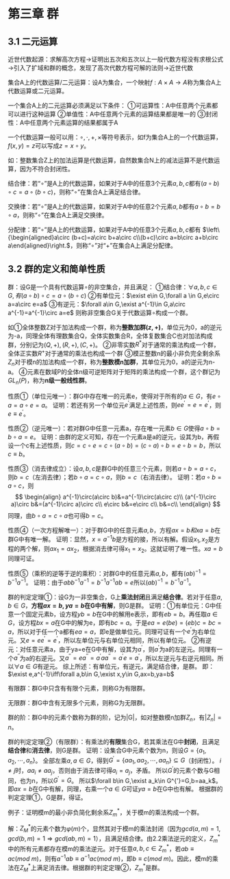 # 第三章 群

## 3.1 二元运算

近世代数起源：求解高次方程→证明出五次和五次以上一般代数方程没有求根公式→引入了扩域和群的概念，发现了高次代数方程可解的法则→近世代数

集合A上的代数运算/二元运算：设A为集合，一个映射$f:A\times A\rightarrow A$称为集合A上代数运算或二元运算。

一个集合A上的二元运算必须满足以下条件：
①可运算性：A中任意两个元素都可以进行这种运算
②单值性：A中任意两个元素的运算结果都是唯一的
③封闭性：A中任意两个元素运算的结果都属于A

一个代数运算一般可以用：$\circ,\cdot,+,\times$等符号表示，如f为集合A上的一个代数运算，$f(x,y)=z$可以写成$z=x\circ y$。

如：整数集合Z上的加法运算是代数运算，自然数集合N上的减法运算不是代数运算，因为不符合封闭性。

结合律：若“$\circ$”是A上的代数运算，如果对于A中的任意3个元素$a,b,c$都有$(a\circ b)\circ c=a\circ(b\circ c)$，则称“$\circ$”在集合A上满足结合律。

交换律：若“$\circ$”是A上的代数运算，如果对于A中的任意2个元素$a,b$都有$a\circ b=b\circ a$，则称“$\circ$”在集合A上满足交换律。

分配律：若“$\circ$”是A上的代数运算，如果对于A中的任意3个元素$a,b,c$都有
$\left\{\begin{aligned}a\circ (b+c)=a\circ b+a\circ c\\(b+c)\circ a=b\circ a+b\circ a\end{aligned}\right.$，则称“$\circ$”对“+”在集合A上满足分配律。

## 3.2 群的定义和简单性质

群：设G是一个具有代数运算$\circ$的非空集合，并且满足：
①结合律：$\forall a,b,c\in G,有(a\circ b)\circ c=a\circ (b\circ c)$
②有单位元：$\exist e\in G,\forall a \in G,e\circ a=a\circ e=a$
③有逆元：$\forall a\in G,\exist a^{-1}\in G,a\circ a^{-1}=a^{-1}\circ a=e$
则称非空集合G关于代数运算$\circ$构成一个群。

如①全体整数Z对于加法构成一个群，称为**整数加群$(z,+)$**，单位元为0，a的逆元为-a，同理全体有理数集合Q，全体实数集合R，全体复数集合C也对加法构成群，分别记为$(Q,+),(R,+),(C,+)$。
②非零实数$R^*$对于通常的乘法构成一个群，全体正实数$R^+$对于通常的乘法也构成一个群
③模正整数n的最小非负完全剩余系$Z_n$对于模n的加法构成一个群，称为**整数模n加群**，其单位元为0，a的逆元为n-a。
④元素在数域P的全体n级可逆矩阵对于矩阵的乘法构成一个群，这个群记为$GL_n(P)$，称为**n级一般线性群**。

性质①（单位元唯一）：群G中存在唯一的元素e，使得对于所有的$a\in G$，有$e\circ a=a\circ e=a$。
证明：若还有另一个单位元$e^{'}$满足上述性质，则$ee^{'}=e=e^{'}$，则$e\equiv e^{'}$。

性质②（逆元唯一）：若对群G中任意一元素a，存在唯一元素$b\in G$使得$a\circ b=b\circ a=e$。
证明：由群的定义可知，存在一个元素a是a的逆元，设其为b，再假设一个c有上述性质，则$c=c\circ e=c\circ (a\circ b)=(c\circ a)\circ b=e\circ b=b$，所以$c\equiv b$。

性质③（消去律成立）：设$a,b,c$是群G中的任意三个元素，则若$a\circ b=a\circ c$，则$b=c$（左消去律）；若$b\circ a=c\circ a$，则$b=c$（右消去律）。
证明：若$a\circ b=a\circ c$，则
$$
\begin{align}
a^{-1}\circ(a\circ b)&=a^{-1}\circ(a\circ c)\\
(a^{-1}\circ a)\circ b&=(a^{-1}\circ a)\circ c\\
e\circ b&=e\circ c\\
b&=c\\
\end{align}
$$
同理，由$b\circ a=c\circ a$也可得$b=c$。

性质④（一次方程解唯一）：对于群G中的任意元素$a,b$，方程$ax=b和xa=b$在群G中有唯一解。
证明：显然，$x=a^{-1}b$是方程的接，所以有解。假设$x_1,x_2$是方程的两个解，则$ax_1=ax_2$，根据消去律可得$x_1=x_2$。这就证明了唯一性。$xa=b$同理可证。

性质⑤（乘积的逆等于逆的乘积）：对群G中的任意元素$a,b$，都有$(ab)^{-1}=b^{-1}a^{-1}$。
证明：由于$abb^{-1}a^{-1}=b^{-1}a^{-1}ab=e$所以$(ab)^{-1}=b^{-1}a^{-1}$。

群的判定定理①：设G为一非空集合，G上**乘法封闭**且满足**结合律**。若对于任意$a,b\in G$，**方程$ax=b,ya=b$在G中有解**，则G是群。
证明：①有单位元：G中任意一个固定元素b，设方程$yb=b$在G中的解用e表示，即有$eb=b$。再任取$a\in G$，设方程$bx=a$在G中的解为e，即有$bc=a$。于是$ea=e(be)=(eb)c=bc=a$，所以对于任一个a都有$ea=a$，即e是做单位元。同理可证有一个$e^{'}$为右单位元。又$e=ee^{'}=e^{'}$，所以左单位元与右单位元相同，所以有单位元。
②有逆元：对任意元素a，由于ya=e在G中有解，设其为$a^{'}$，则$a^{'}$为a的左逆元。同理有一个$a^{''}$为a的右逆元。又$a^{''}=ea^{''}=a^{'}aa^{''}=a^{'}e=a^{'}$，所以左逆元与右逆元相同。所以$\forall a\in G$有逆元。
综上所述：有单位元，有逆元，满足结合律，是群。
即：$\exist e,a^{-1}\iff\forall a,b\in G,\exist x,y\in G,ax=b,ya=b$

有限群：群G中只含有有限个元素，则称G为有限群。

无限群：群G中含有无限多个元素，则称G为无限群。

群的阶：群G中的元素个数称为群的阶，记为|G|，如对整数模n加群$Z_n$，有$|Z_n|=n$。

群的判定定理②（有限群）：有乘法的**有限**集合G，若其乘法在G中**封闭**，且满足**结合律**和**消去律**，则G是群。
证明：设集合G中元素个数为n，则设$G=\{a_1,a_2,\cdots,a_n\}$。
全部左乘$a,a\in G$，得到$G^{'}=\{aa_1,aa_2,\cdots,aa_n\}\subseteq G$（封闭性）。
$i\neq j$时，$aa_i\neq aa_j$，否则由于消去律可得$a_i=a_j$，矛盾。
所以$G^{'}$的元素个数与G相同，也为n，所以$G^{'}=G$。
所以$\forall b\in G,\exist a_k\in G^{'}=G,b=aa_k$。即$ax=b$在G中有解，同理，右乘一个$a\in G$可证$ya=b$在G中也有解。
根据群的判定定理①，G是群，得证。

例子：证明模m的最小非负简化剩余系$Z_m^*$，关于模m的乘法构成一个群。

解：$Z_M^*$的元素个数为$\varphi(m)$个，显然其对于模m的乘法封闭（因为$gcd(a,m)=1,gcd(b,m)=1\Rightarrow gcd(ab,m)=1$），且满足结合律。由2.2乘法逆元的定义，$Z_m^*$中的所有元素都存在模m的乘法逆元。对于任意$a,b,c\in Z_m^*$，若$ab\equiv ac(mod\ m)$，则有$a^{-1}ab\equiv a^{-1}ac(mod\ m)$，即$b\equiv c(mod\ m)$。因此，模m的乘法在$Z_M^*$上满足消去律。根据群的判定定理②，$Z_m^*$是群。